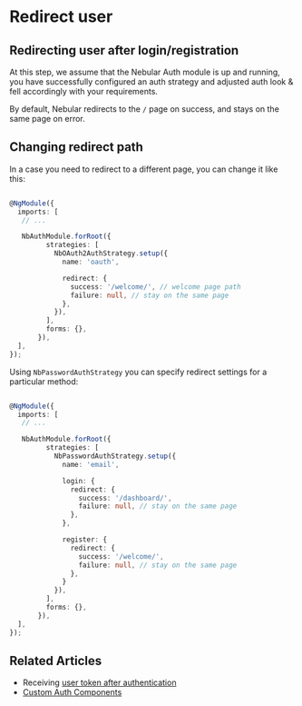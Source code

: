 # Redirect user

## Redirecting user after login/registration

At this step, we assume that the Nebular Auth module is up and running,
you have successfully configured an auth strategy and adjusted auth look & fell accordingly with your requirements.

By default, Nebular redirects to the `/` page on success, and stays on the same page on error.

## Changing redirect path

In a case you need to redirect to a different page, you can change it like this:

```typescript

@NgModule({
  imports: [
   // ...

   NbAuthModule.forRoot({
         strategies: [
           NbOAuth2AuthStrategy.setup({
             name: 'oauth',

             redirect: {
               success: '/welcome/', // welcome page path
               failure: null, // stay on the same page
             },
           }),
         ],
         forms: {},
       }),
  ],
});

```

Using `NbPasswordAuthStrategy` you can specify redirect settings for a particular method:

```typescript

@NgModule({
  imports: [
   // ...

   NbAuthModule.forRoot({
         strategies: [
           NbPasswordAuthStrategy.setup({
             name: 'email',

             login: {
               redirect: {
                 success: '/dashboard/',
                 failure: null, // stay on the same page
               },
             },

             register: {
               redirect: {
                 success: '/welcome/',
                 failure: null, // stay on the same page
               },
             }
           }),
         ],
         forms: {},
       }),
  ],
});

```

## Related Articles

- Receiving [user token after authentication](docs/auth/getting-user-token)
- [Custom Auth Components](docs/auth/custom-auth-components)
